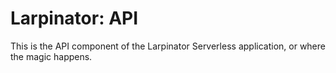 # Larpinator: API

This is the API component of the Larpinator Serverless application, or where the magic happens.

